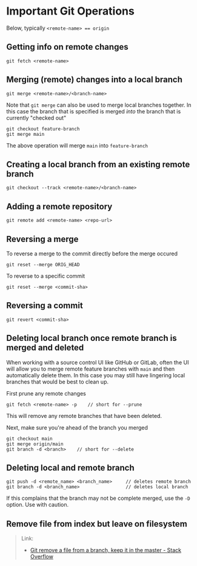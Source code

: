 # Important Git Operations

Below, typically `<remote-name> == origin`

## Getting info on remote changes

```
git fetch <remote-name>
```

## Merging (remote) changes into a local branch

```
git merge <remote-name>/<branch-name>
```

Note that `git merge` can also be used to merge local branches together. In this case the branch that is specified is merged _into_ the branch that is currently "checked out"

```
git checkout feature-branch
git merge main
```

The above operation will merge `main` into `feature-branch`

## Creating a local branch from an existing remote branch

```
git checkout --track <remote-name>/<branch-name>
```

## Adding a remote repository

```
git remote add <remote-name> <repo-url>
```

## Reversing a merge

To reverse a merge to the commit directly before the merge occured

```
git reset --merge ORIG_HEAD
```

To reverse to a specific commit

```
git reset --merge <commit-sha>
```

## Reversing a commit

```
git revert <commit-sha>
```

## Deleting local branch once remote branch is merged and deleted

When working with a source control UI like GitHub or GitLab, often the UI will allow you to merge remote feature branches with `main` and then automatically delete them. In this case you may still have lingering local branches that would be best to clean up.

First prune any remote changes

```
git fetch <remote-name> -p    // short for --prune
```

This will remove any remote branches that have been deleted.

Next, make sure you're ahead of the branch you merged

```
git checkout main
git merge origin/main
git branch -d <branch>    // short for --delete
```

## Deleting local and remote branch

```
git push -d <remote_name> <branch_name>     // deletes remote branch
git branch -d <branch_name>                 // deletes local branch
```

If this complains that the branch may not be complete merged, use the `-D` option. Use with caution.

## Remove file from index but leave on filesystem

> Link:
> 
> - [Git remove a file from a branch, keep it in the master - Stack Overflow](https://stackoverflow.com/questions/37422221/git-remove-a-file-from-a-branch-keep-it-in-the-master)
